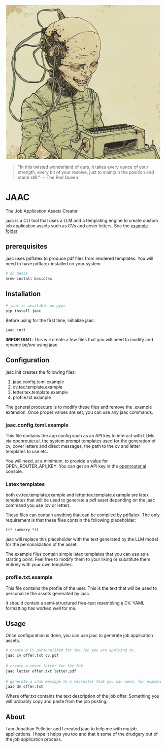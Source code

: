 <p align="center" text-align="center">
<img src="https://raw.githubusercontent.com/jonapellet/JAAC/main/assets/jaac.jpg" alt="JAAC" width="500px">
</p>
<blockquote>
    <p> "In this twisted wonderland of ours, it takes every ounce of your strength, every bit of your resolve, 
    just to maintain the position and stand still." -- The Red Queen </p>
</blockquote>

# JAAC
The Job Application Assets Creator

jaac is a CLI tool that uses a LLM and a templating engine to create custom job application assets such as CVs and cover letters.
See the [example folder]()

## prerequisites
jaac uses pdflatex to produce pdf files from rendered templates. You will need to have pdflatex installed on your system.

```bash
# on macos
brew install basictex
```

## Installation
```bash
# jaac is available on pypi
pip install jaac
```

Before using for the first time, initialize jaac:

```bash
jaac init
```

**IMPORTANT**: This will create a few files that you will need to modify and rename *before* using jaac.

## Configuration
jaac init creates the following files:

1. jaac.config.toml.example
2. cv.tex.template.example
3. letter.tex.template.example
4. profile.txt.example

The general procedure is to modify these files and remove the .example extension. 
Once proper values are set, you can use any jaac commands. 

### jaac.config.toml.example
This file contains the app config such as an API key to interact with LLMs via [openrouter.ai](https://openrouter.ai), the system prompt 
templates used for the generation of cv, cover letters and direct messages, the path to the cv and letter templates to use etc.

You will need, at a minimum, to provide a value for OPEN_ROUTER_API_KEY. You can get an API key
in the [openrouter.ai](https://openrouter.ai/keys) console.

### Latex templates
both cv.tex.template.example and letter.tex.template.example are latex templates that will be used to generate a 
pdf asset depending on the jaac command you use (cv or letter).

These files can contain anything that can be compiled by pdflatex. The only requirement 
is that these files contain the following placeholder:

```txt
((* summary *))
```

jaac will replace this placeholder with the text generated by the LLM model for the personalization of the asset.

The example files contain simple latex templates that you can use as a starting point. Feel
free to modify them to your liking or substitute them entirely with your own templates.

### profile.txt.example
This file contains the profile of the user. This is the text that will be used to personalize the assets generated by jaac.

It should contain a semi-structured free-text resembling a CV. YAML formatting has worked 
well for me.

## Usage
Once configuration is done, you can use jaac to generate job application assets.

``` bash
# create a CV personalized for the job you are applying to.
jaac cv offer.txt cv.pdf

# create a cover letter for the fob
jaac letter offer.txt letter.pdf

# generate a chat message to a recruiter that you can send, for example, on linkedin
jaac dm offer.txt 
```

Where offer.txt contains the text description of the job offer. Something you will 
probably copy and paste from the job posting.

## About
I am Jonathan Pelletier and I created jaac to help me with my job applications. I hope it helps you too and that it
some of the drudgery out of the job application process.